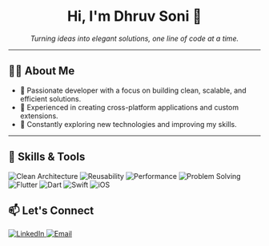<h1 align="center">Hi, I'm Dhruv Soni 👋</h1>

<p align="center">
  <em>Turning ideas into elegant solutions, one line of code at a time.</em>
</p>

<hr>

<h2>👨‍💻 About Me</h2>
<ul>
  <li>🔹 Passionate developer with a focus on building clean, scalable, and efficient solutions.</li>
  <li>🔹 Experienced in creating cross-platform applications and custom extensions.</li>
  <li>🔹 Constantly exploring new technologies and improving my skills.</li>
</ul>

<hr>

<h2>🚀 Skills & Tools</h2>
<p>
  <img src="https://img.shields.io/badge/Code-Clean%20Architecture-blue?style=flat-square" alt="Clean Architecture">
  <img src="https://img.shields.io/badge/Code-Reusability-green?style=flat-square" alt="Reusability">
  <img src="https://img.shields.io/badge/Code-Performance-red?style=flat-square" alt="Performance">
  <img src="https://img.shields.io/badge/Tools-Problem%20Solving-orange?style=flat-square" alt="Problem Solving">
  <br>
  <img src="https://img.shields.io/badge/Framework-Flutter-blue?style=flat-square&logo=flutter" alt="Flutter">
  <img src="https://img.shields.io/badge/Language-Dart-green?style=flat-square&logo=dart" alt="Dart">
  <img src="https://img.shields.io/badge/Language-Swift-orange?style=flat-square&logo=swift" alt="Swift">
  <img src="https://img.shields.io/badge/Platform-iOS-red?style=flat-square&logo=apple" alt="iOS">
</p>


<h2>📫 Let's Connect</h2>
<p>
  <a href="https://www.linkedin.com/in/dhruv-soni-5587a5204" target="_blank">
    <img src="https://img.shields.io/badge/LinkedIn-Dhruv%20Soni-blue?style=flat-square&logo=linkedin" alt="LinkedIn">
  </a>
  <a href="mailto:dhruvcodes7220@gmail.com" target="_blank">
    <img src="https://img.shields.io/badge/Email-Contact%20Me-red?style=flat-square&logo=gmail" alt="Email">
  </a>
</p>
